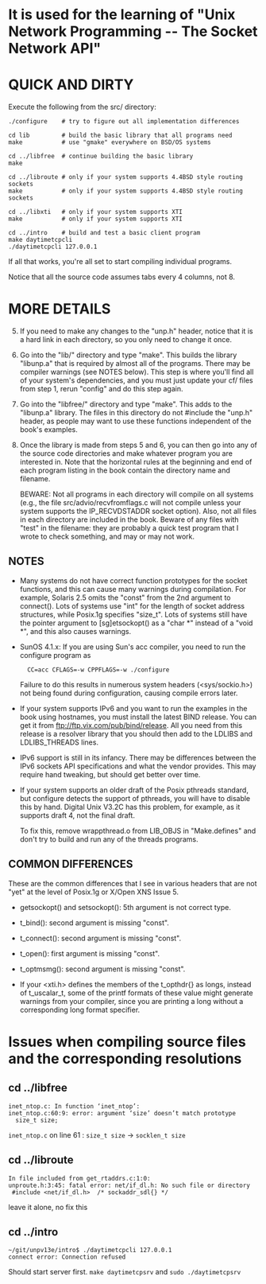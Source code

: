 # It is used for the learning of "Unix Network Programming -- The Socket Network API"

QUICK AND DIRTY
===============

Execute the following from the src/ directory:

    ./configure    # try to figure out all implementation differences

    cd lib         # build the basic library that all programs need
    make           # use "gmake" everywhere on BSD/OS systems

    cd ../libfree  # continue building the basic library
    make

    cd ../libroute # only if your system supports 4.4BSD style routing sockets
    make           # only if your system supports 4.4BSD style routing sockets

    cd ../libxti   # only if your system supports XTI
    make           # only if your system supports XTI

    cd ../intro    # build and test a basic client program
    make daytimetcpcli
    ./daytimetcpcli 127.0.0.1

If all that works, you're all set to start compiling individual programs.

Notice that all the source code assumes tabs every 4 columns, not 8.

MORE DETAILS
============

5.  If you need to make any changes to the "unp.h" header, notice that it
    is a hard link in each directory, so you only need to change it once.

6.  Go into the "lib/" directory and type "make".  This builds the library
    "libunp.a" that is required by almost all of the programs.  There may
    be compiler warnings (see NOTES below).  This step is where you'll find
    all of your system's dependencies, and you must just update your cf/
    files from step 1, rerun "config" and do this step again.

6.  Go into the "libfree/" directory and type "make".  This adds to the
    "libunp.a" library.  The files in this directory do not #include
    the "unp.h" header, as people may want to use these functions
    independent of the book's examples.

8.  Once the library is made from steps 5 and 6, you can then go into any
    of the source code directories and make whatever program you are
    interested in.  Note that the horizontal rules at the beginning and
    end of each program listing in the book contain the directory name and
    filename.

    BEWARE: Not all programs in each directory will compile on all systems
    (e.g., the file src/advio/recvfromflags.c will not compile unless your
    system supports the IP_RECVDSTADDR socket option).  Also, not all files
    in each directory are included in the book.  Beware of any files with
    "test" in the filename: they are probably a quick test program that I
    wrote to check something, and may or may not work.

NOTES
-----

- Many systems do not have correct function prototypes for the socket
  functions, and this can cause many warnings during compilation.
  For example, Solaris 2.5 omits the "const" from the 2nd argument
  to connect().  Lots of systems use "int" for the length of socket
  address structures, while Posix.1g specifies "size_t".  Lots of
  systems still have the pointer argument to [sg]etsockopt() as a
  "char *" instead of a "void *", and this also causes warnings.

- SunOS 4.1.x: If you are using Sun's acc compiler, you need to run
  the configure program as

        CC=acc CFLAGS=-w CPPFLAGS=-w ./configure

  Failure to do this results in numerous system headers (<sys/sockio.h>)
  not being found during configuration, causing compile errors later.

- If your system supports IPv6 and you want to run the examples in the
  book using hostnames, you must install the latest BIND release.  You
  can get it from ftp://ftp.vix.com/pub/bind/release.  All you need from
  this release is a resolver library that you should then add to the
  LDLIBS and LDLIBS_THREADS lines.

- IPv6 support is still in its infancy.  There may be differences
  between the IPv6 sockets API specifications and what the vendor
  provides.  This may require hand tweaking, but should get better
  over time.

- If your system supports an older draft of the Posix pthreads standard,
  but configure detects the support of pthreads, you will have to disable
  this by hand.  Digital Unix V3.2C has this problem, for example, as it
  supports draft 4, not the final draft.

  To fix this, remove wrappthread.o from LIB_OBJS in "Make.defines" and
  don't try to build and run any of the threads programs.

COMMON DIFFERENCES
------------------

These are the common differences that I see in various headers that are
not "yet" at the level of Posix.1g or X/Open XNS Issue 5.

- getsockopt() and setsockopt(): 5th argument is not correct type.

- t_bind(): second argument is missing "const".

- t_connect(): second argument is missing "const".

- t_open(): first argument is missing "const".

- t_optmsmg(): second argument is missing "const".

- If your <xti.h> defines the members of the t_opthdr{} as longs,
  instead of t_uscalar_t, some of the printf formats of these value
  might generate warnings from your compiler, since you are printing
  a long without a corresponding long format specifier.

# Issues when compiling source files and the corresponding resolutions
## cd ../libfree

```shell
inet_ntop.c: In function ‘inet_ntop’:
inet_ntop.c:60:9: error: argument ‘size’ doesn’t match prototype
  size_t size;
```

`inet_ntop.c` on line 61 : `size_t size` -> `socklen_t size`

## cd ../libroute

```shell
In file included from get_rtaddrs.c:1:0:
unproute.h:3:45: fatal error: net/if_dl.h: No such file or directory
 #include <net/if_dl.h>  /* sockaddr_sdl{} */
```

leave it alone, no fix this

## cd ../intro

```shell
~/git/unpv13e/intro$ ./daytimetcpcli 127.0.0.1
connect error: Connection refused
``` 

Should start server first. `make daytimetcpsrv` and `sudo ./daytimetcpsrv`
